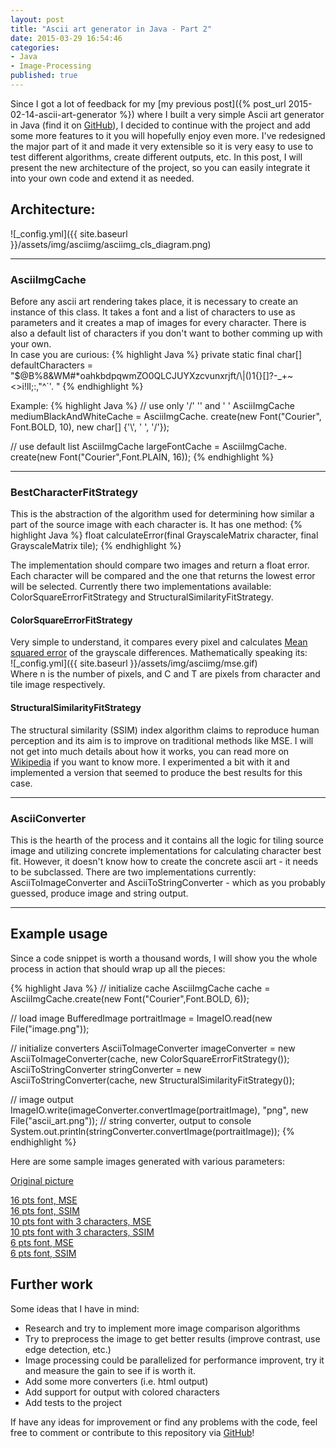 ```yaml
---
layout: post
title: "Ascii art generator in Java - Part 2"
date: 2015-03-29 16:54:46
categories:
- Java
- Image-Processing
published: true
---
```


Since I got a lot of feedback for my [my previous post]({% post_url 2015-02-14-ascii-art-generator %}) 
where I built a very simple Ascii art generator in Java (find it on <a href="https://github.com/korhner/asciimg">GitHub</a>), I decided to continue with the project and add some more features to it you will hopefully enjoy even more. 
I've redesigned the major part of it and made it very extensible so it is very easy to use to test different algorithms, create different outputs, etc.
In this post, I will present the new architecture of the project, so you can easily integrate it into your own code and extend it as needed.
<!--more--> 

## Architecture:


![_config.yml]({{ site.baseurl }}/assets/img/asciimg/asciimg_cls_diagram.png)

<hr/>  

### AsciiImgCache

Before any ascii art rendering takes place, it is necessary to create an instance of this class. 
It takes a font and a list of characters to use as parameters and it creates a map of images for every character.
There is also a default list of characters if you don't want to bother comming up with your own.  
In case you are curious:
{% highlight Java %}
private static final char[] defaultCharacters = 
    "$@B%8&WM#*oahkbdpqwmZO0QLCJUYXzcvunxrjft/\\|()1{}[]?-_+~<>i!lI;:,\"^`'. "
{% endhighlight %}

Example:
{% highlight Java %}
// use only '/' '\' and ' '
AsciiImgCache mediumBlackAndWhiteCache = AsciiImgCache.
    create(new Font("Courier", Font.BOLD, 10), new char[] {'\\', ' ', '/'});

// use default list
AsciiImgCache largeFontCache = AsciiImgCache.
    create(new Font("Courier",Font.PLAIN, 16));
{% endhighlight %}

<hr/> 

### BestCharacterFitStrategy

This is the abstraction of the algorithm used for determining how similar a part of the source image with each character is. It has one method:
{% highlight Java %}
float calculateError(final GrayscaleMatrix character, final GrayscaleMatrix tile);
{% endhighlight %}

The implementation should compare two images and return a float error. Each character will be compared and the one that returns the lowest error will be selected. 
Currently there two implementations available: ColorSquareErrorFitStrategy and StructuralSimilarityFitStrategy.

#### ColorSquareErrorFitStrategy

Very simple to understand, it compares every pixel and calculates <a href="http://en.wikipedia.org/wiki/Mean_squared_error">Mean squared error</a> of the grayscale differences.
Mathematically speaking its:    
![_config.yml]({{ site.baseurl }}/assets/img/asciimg/mse.gif)  
Where n is the number of pixels, and C and T are pixels from character and tile image respectively.

#### StructuralSimilarityFitStrategy

The structural similarity (SSIM) index algorithm claims to reproduce human perception and its aim is to improve on traditional methods like MSE.
I will not get into much details about how it works, you can read more on <a href="http://en.wikipedia.org/wiki/Structural_similarity">Wikipedia</a> if you want to know more.
I experimented a bit with it and implemented a version that seemed to produce the best results for this case.

<hr/> 

### AsciiConverter<T>

This is the hearth of the process and it contains all the logic for tiling source image and utilizing concrete implementations for calculating character best fit.
However, it doesn't know how to create the concrete ascii art - it needs to be subclassed. 
There are two implementations currently: AsciiToImageConverter and AsciiToStringConverter - which as you probably guessed, produce image and string output.

<hr/> 

## Example usage

Since a code snippet is worth a thousand words, I will show you the whole process in action that should wrap up all the pieces:

{% highlight Java %}
// initialize cache
AsciiImgCache cache = AsciiImgCache.create(new Font("Courier",Font.BOLD, 6));

// load image
BufferedImage portraitImage = ImageIO.read(new File("image.png"));

// initialize converters
AsciiToImageConverter imageConverter = 
    new AsciiToImageConverter(cache, new ColorSquareErrorFitStrategy());
AsciiToStringConverter stringConverter = 
    new AsciiToStringConverter(cache, new StructuralSimilarityFitStrategy());

// image output
ImageIO.write(imageConverter.convertImage(portraitImage), "png", 
    new File("ascii_art.png"));
// string converter, output to console
System.out.println(stringConverter.convertImage(portraitImage));
{% endhighlight %}

Here are some sample images generated with various parameters:

<a href="/assets/img/asciimg/orig.png">Original picture</a>

<a href="/assets/img/asciimg/large_square_error.png">16 pts font, MSE</a>  
<a href="/assets/img/asciimg/large_ssim.png">16 pts font, SSIM</a>  
<a href="/assets/img/asciimg/medium_square_error.png">10 pts font with 3 characters, MSE</a>  
<a href="/assets/img/asciimg/medium_ssim.png">10 pts font with 3 characters, SSIM</a>  
<a href="/assets/img/asciimg/small_square_error.png">6 pts font, MSE</a>  
<a href="/assets/img/asciimg/small_ssim.png">6 pts font, SSIM</a>  

## Further work

Some ideas that I have in mind:

* Research and try to implement more image comparison algorithms
* Try to preprocess the image to get better results (improve contrast, use edge detection, etc.)
* Image processing could be parallelized for performance improvent, try it and measure the gain to see if is worth it.
* Add some more converters (i.e. html output)
* Add support for output with colored characters
* Add tests to the project

If have any ideas for improvement or find any problems with the code, feel free to comment or contribute to this repository via <a href="https://github.com/korhner/asciimg">GitHub</a>!